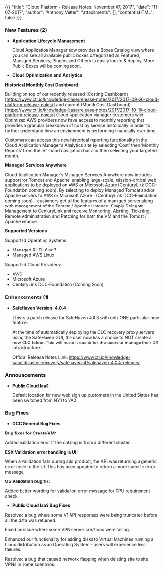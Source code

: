 {{{ 
"title": "Cloud Platform - Release Notes: November 07, 2017", 
"date": "11-07-2017", 
"author": "Anthony Vetter", 
"attachments": [], 
"contentIsHTML": false 
}}}

### New Features (2)

* __Application Lifecycle Management__

   Cloud Application Manager now provides a Boxes Catalog view where you can see all available public boxes categorized as Featured, Managed Services, Plugins and Others to easily locate & deploy. More Public Boxes will be coming soon.

* __Cloud Optimization and Analytics__

__Historical Monthly Cost Dashboard__

   Building on top of our recently released (Costing Dashboard)[https://www.ctl.io/knowledge-base/release-notes/2017/2017-09-26-cloud-platform-release-notes/] and current (Month Cost Dashboard)[https://www.ctl.io/knowledge-base/release-notes/2017/2017-10-10-cloud-platform-release-notes/] Cloud Application Manager customers with Optimized AWS providers now have access to monthly reporting that provides a granular breakdown of cost by service historically in order to further understand how an environment is performing financially over time.

   Customers can access this new historical reporting functionality in the Cloud Application Manager’s Analytics site by selecting ‘Cost’ then ‘Monthly Reports’ from the left-hand navigation bar and then selecting your targeted month.

__Managed Services Anywhere__

   Cloud Application Manager’s Managed Services Anywhere now includes support for Tomcat and Apache, enabling large-scale, mission-critical web applications to be deployed on AWS or Microsoft Azure (CenturyLink DCC-Foundation coming soon). By selecting to deploy Managed Tomcat and/or Apache servers to AWS or Microsoft Azure - (CenturyLink DCC-Foundation coming soon) - customers get all the features of a managed server along with management of the Tomcat / Apache instance. Simply Delegate Management to CenturyLink and receive Monitoring, Alerting, Ticketing, Remote Administration and Patching for both the VM and the Tomcat / Apache intance.

__Supported Versions__

Supported Operating Systems:
* Managed RHEL 6 or 7
* Managed AWS Linux

Supported Cloud Providers:
* AWS
* Microsoft Azure
* CenturyLink DCC-Foundation (Coming Soon)

### Enhancements (1)

* __SafeHaven Version: 4.0.4__

   This is a patch release for SafeHaven 4.0.3 with only ONE particular new feature:

   At the time of automatically deploying the CLC recovery proxy servers using the SafeHaven GUI, the user now has a choice to NOT create a new CLC folder. This will make it easier for the users to manage their DR infrastructure.

   Official Release Notes Link: https://www.ctl.io/knowledge-base/disaster-recovery/safehaven-4/safehaven-4.0.4-release/

### Announcements

* __Public Cloud IaaS__

  Default location for new web sign up customers in the United States has been switched from NY1 to VA2.

### Bug Fixes

* __DCC General Bug Fixes__

__Bug fixes for Create VM:__

   Added validation error if the catalog is from a different cluster.

__ESX Validation error handling in UI:__

   When a validation fails during add product, the API was returning a generic error code to the UI. This has been updated to return a more specific error message.

__OS Validation bug fix:__

   Added better wording for validation error message for CPU requirement check.
  
* __Public Cloud IaaS Bug Fixes__
  
Resolved a bug where some V1 API responses were being truncated before all the data was returned.

Fixed an issue where some VPN server creations were failing.

Enhanced our functionality for adding disks to Virtual Machines running a Linux distribution as an Operating System - users will experience less failures.

Resolved a bug that caused network flapping when deleting site to site VPNs in some scenarios.
